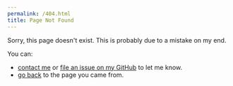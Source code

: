```yaml
---
permalink: /404.html
title: Page Not Found
---
```


<link rel="stylesheet" href="style.css">

Sorry, this page doesn't exist. This is probably due to a mistake on my end.

You can:

* [contact me](/contact.md) or [file an issue on my GitHub](https://streats.github.io/issues/new) to let me know.
* <a href="javascript:history.back()">go back</a> to the page you came from.